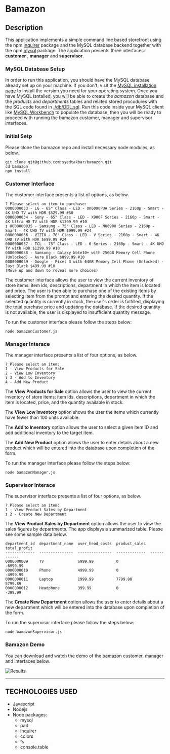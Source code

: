 # Bamazon

## Description

This application implements a simple command line based storefront using the npm [inquirer](https://www.npmjs.com/package/inquirer) package and the MySQL database backend together with the npm [mysql](https://www.npmjs.com/package/mysql) package. The application presents three interfaces: **customer** , **manager** and **supervisor**.

### MySQL Database Setup

In order to run this application, you should have the MySQL database already set up on your machine. If you don't, visit the [MySQL installation page](https://dev.mysql.com/downloads/mysql/8.0.html) to install the version you need for your operating system. Once you have MySQL isntalled, you will be able to create the *bamazon* database and the *products* and *departments* tables and related stored procudures with the SQL code found in [./db/DDL.sql](DDL.sql). Run this code inside your MySQL client like [MySQL Workbench](https://www.mysql.com/products/workbench/) to populate the database, then you will be ready to proceed with running the bamazon customer, manager and supervisor interfaces.

### Initial Setp
Please clone the bamazon repo and install necessary node modules, as below.

	git clone git@github.com:syedtakbar/bamazon.git
	cd bamazon
	npm install

### Customer Interface
The customer interface presents a list of options, as below.
    
    ? Please select an item to purchase:  
    0000000033 - LG - 65" Class - LED - UK6090PUA Series - 2160p - Smart - 4K UHD TV with HDR $529.99 #50 
    0000000034 - Sony - 65" Class - LED - X900F Series - 2160p - Smart - 4K Ultra HD TV with HDR $1399.99 #10 
    ❯ 0000000035 - Samsung - 75" Class - LED - NU6900 Series - 2160p - Smart - 4K UHD TV with HDR $999.99 #24 
    0000000036 - VIZIO - 70" Class - LED - V Series - 2160p - Smart - 4K UHD TV with HDR $699.99 #24 
    0000000037 - TCL - 75" Class - LED - 6 Series - 2160p - Smart - 4K UHD TV with HDR $1299.99 #10 
    0000000038 - Samsung - Galaxy Note10+ with 256GB Memory Cell Phone (Unlocked) - Aura Black $899.99 #10 
    0000000039 - Google - Pixel 3 with 64GB Memory Cell Phone (Unlocked) - Just Black $499.99 #10 
    (Move up and down to reveal more choices)


The customer interface allows the user to view the current inventory of store items: item ids, descriptions, department in which the item is located and price. The user is then able to purchase one of the existing items by selecting item from the prompt and entering the desired quantity. If the selected quantity is currently in stock, the user's order is fulfilled, displaying the total purchase price and updating the database. If the desired quantity is not available, the user is displayed to insufficient quantity message.

To run the customer interface please follow the steps below:

	node bamazonCustomer.js

### Manager Interace

The manager interface presents a list of four options, as below. 

    ? Please select an item:  
    1 - View Products for Sale 
    2 - View Low Inventory 
    ❯ 3 - Add to Inventory 
    4 - Add New Product 
 
The **View Products for Sale** option allows the user to view the current inventory of store items: item ids, descriptions, department in which the item is located, price, and the quantity available in stock. 

The **View Low Inventory** option shows the user the items which currently have fewer than 100 units available.

The **Add to Inventory** option allows the user to select a given item ID and add additional inventory to the target item.

The **Add New Product** option allows the user to enter details about a new product which will be entered into the database upon completion of the form.

To run the manager interface please follow the steps below:

	node bamazonManager.js


### Supervisor Interace

The supervisor interface presents a list of four options, as below. 

    ? Please select an item:  
    1 - View Product Sales by Department 
    ❯ 2 - Create New Department 
 
The **View Product Sales by Department** option allows the user to view the sales figures by departments. The app  displays a summarized table. Please see some sample data below.

    department_id  department_name  over_head_costs  product_sales  total_profit
    -------------  ---------------  ---------------  -------------  ------------
    0000000009     TV               6999.99          0              -6999.99    
    0000000010     Phone            4999.99          0              -4999.99    
    0000000011     Laptop           1999.99          7799.88        5799.89     
    0000000012     Headphone        399.99           0              -399.99     

The **Create New Department** option allows the user to enter details about a new department which will be entered into the database upon completion of the form.

To run the supervisor interface please follow the steps below:

	node bamazonSupervisor.js    

### Bamazon Demo

You can download and watch the demo of the bamazon customer, manager and interfaces below.

![Results](./bamazon.gif)
    
- - -

## TECHNOLOGIES USED
* Javascript
* Nodejs
* Node packages:
    * mysql
    * pad
    * inquirer
    * colors
    * fs
    * console.table


